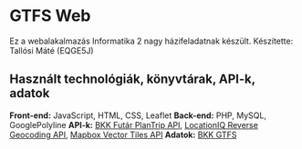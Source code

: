 # GTFS Web

Ez a webalakalmazás Informatika 2 nagy házifeladatnak készült.
Készítette: Tallósi Máté (EQGE5J)

## Használt technológiák, könyvtárak, API-k, adatok

**Front-end:** JavaScript, HTML, CSS, Leaflet
**Back-end:** PHP, MySQL, GooglePolyline
**API-k:** [BKK Futár PlanTrip API](https://bkkfutar.docs.apiary.io/#), [LocationIQ Reverse Geocoding API](https://locationiq.com/docs), [Mapbox Vector Tiles API](https://docs.mapbox.com/api/maps/#vector-tiles)
**Adatok:** [BKK GTFS](https://bkk.hu/apps/gtfs/)
